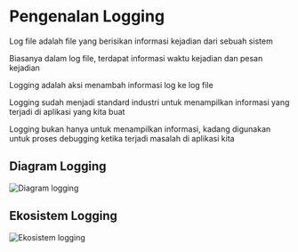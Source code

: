 # Pengenalan Logging

Log file adalah file yang berisikan informasi kejadian dari sebuah sistem

Biasanya dalam log file, terdapat informasi waktu kejadian dan pesan kejadian

Logging adalah aksi menambah informasi log ke log file

Logging sudah menjadi standard industri untuk menampilkan informasi yang terjadi di aplikasi yang kita buat

Logging bukan hanya untuk menampilkan informasi, kadang digunakan untuk proses debugging ketika terjadi masalah di aplikasi kita

## Diagram Logging

![Diagram logging](/diagram-logging.jpeg)

## Ekosistem Logging

![Ekosistem logging](/ekosistem-logging.jpeg)
